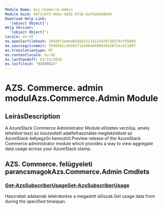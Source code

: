 ```yaml
---
Module Name: Azs.Commerce.Admin
Module Guid: 0df3cbf9-9ebe-4d3b-bfab-6a79abeb8646
Download Help Link:
  '[object Object]': 
Help Version:
  '[object Object]': 
Locale: en-US
ms.openlocfilehash: 204ddf2a0ed650e8122141134fbf382f9cf950bb
ms.sourcegitcommit: fb95591c45bb5f12b98e0690938d18f2ec611897
ms.translationtype: MT
ms.contentlocale: hu-HU
ms.lasthandoff: 03/15/2020
ms.locfileid: "93840813"
---
```

# <span data-ttu-id="c12de-101">AZS. Commerce. admin modul</span><span class="sxs-lookup"><span data-stu-id="c12de-101">Azs.Commerce.Admin Module</span></span>
## <span data-ttu-id="c12de-102">Leírás</span><span class="sxs-lookup"><span data-stu-id="c12de-102">Description</span></span>
<span data-ttu-id="c12de-103">A AzureStack Commerce Administrator Module előzetes verziója, amely lehetővé teszi az összesített adatfelhasználás megtekintését az AzureStack-bélyegzőn keresztül.</span><span class="sxs-lookup"><span data-stu-id="c12de-103">Preview release of the AzureStack Commerce administrator module which provides a way to view aggregate data usage across your AzureStack stamp.</span></span> 

## <span data-ttu-id="c12de-104">AZS. Commerce. felügyeleti parancsmagok</span><span class="sxs-lookup"><span data-stu-id="c12de-104">Azs.Commerce.Admin Cmdlets</span></span>
### [<span data-ttu-id="c12de-105">Get-AzsSubscriberUsage</span><span class="sxs-lookup"><span data-stu-id="c12de-105">Get-AzsSubscriberUsage</span></span>](Get-AzsSubscriberUsage.md)
<span data-ttu-id="c12de-106">Használati adatainak lekérdezése a megadott időszak.</span><span class="sxs-lookup"><span data-stu-id="c12de-106">Get usage data from during the specified timespan.</span></span>

